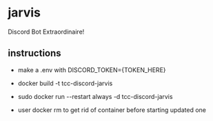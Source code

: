 # jarvis
Discord Bot Extraordinaire!

## instructions
- make a .env with DISCORD_TOKEN={TOKEN_HERE}
- docker build -t tcc-discord-jarvis 
- sudo docker run --restart always -d tcc-discord-jarvis

- user docker rm to get rid of container before starting updated one
